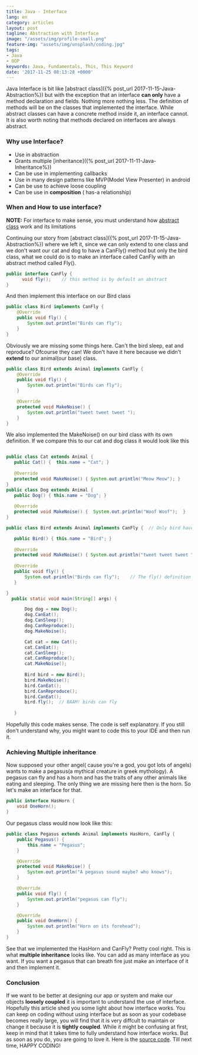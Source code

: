 ```yaml
---
title: Java - Interface
lang: en
category: articles
layout: post
tagline: Abstraction with Interface
image: "/assets/img/profile-small.png"
feature-img: "assets/img/unsplash/coding.jpg"
tags:
- Java
- OOP
keywords: Java, Fundamentals, This, This Keyword
date: '2017-11-25 08:13:28 +0000'
---
```


Java Interface is bit like [abstract class]({% post_url 2017-11-15-Java-Abstraction%}) but with the exception that an interface **can only** have a method declaration and fields. Nothing more nothing less.  The definition of methods will be on the classes that implemented the interface. While abstract classes can have a concrete method inside it, an interface cannot. It is also worth noting that methods declared on interfaces are always abstract. 

<!--break-->

### Why use Interface?
* Use in abstraction
* Grants multiple [inheritance]({% post_url 2017-11-11-Java-Inheritance%})
* Can be use in implementing callbacks
* Use in many design patterns like MVP(Model View Presenter) in android
* Can be use to achieve loose coupling
* Can be use in **composition** ( has-a relationship)

### When and How to use interface?

<p><span class="warning"> <span style="font-weight:bold;">NOTE:</span> For interface to make sense, you must understand how <a href = "{{% post_url 2017-11-12-Java-This-Keyword %}}">abstract class</a> work and its limitations</span></p>

Continuing our story from [abstract class]({% post_url 2017-11-15-Java-Abstraction%}) where we left it, since we can only extend to one class and we don't want our cat and dog to have a CanFly() method but only the bird class, what we could do is to make an interface called
CanFly with an abstract method called Fly().

``` java
public interface CanFly {
      void fly();    // this method is by default an abstract
}
```

And then implement this interface on our Bird class

``` java
public class Bird implements CanFly {
    @Override
    public void fly() {
        System.out.println("Birds can fly");
    }
}
```

Obviously we are missing some things here. Can't the bird sleep, eat and reproduce? Ofcourse they can! We don't have it here because we didn't **extend** to our animal(our base) class.
``` java
public class Bird extends Animal implements CanFly {
    @Override
    public void fly() {
        System.out.println("Birds can fly");
    }

    @Override
    protected void MakeNoise() {
        System.out.println("tweet tweet tweet ");
    }
}
```
 We also implemented the MakeNoise() on our bird class  with its own definition. If we compare this to our cat and dog class it would look like this
 
 ``` java
 
 public class Cat extends Animal {
    public Cat() {  this.name = "Cat"; }
		
    @Override
    protected void MakeNoise() { System.out.println("Meow Meow"); }
}
public class Dog extends Animal {
    public Dog() { this.name = "Dog"; }
		
    @Override
    protected void MakeNoise() {  System.out.println("Woof Woof");  }
}
 
 public class Bird extends Animal implements CanFly {  // Only bird have the CanFly interface implemented

    public Bird() { this.name = "Bird"; }
    
    @Override
    protected void MakeNoise() { System.out.println("tweet tweet tweet "); }
		
    @Override
    public void fly() {
        System.out.println("Birds can fly");    // The fly() definition
    }

}
   public static void main(String[] args) {

        Dog dog = new Dog();
        dog.CanEat();
        dog.CanSleep();
        dog.CanReproduce();
        dog.MakeNoise();

        Cat cat = new Cat();
        cat.CanEat();
        cat.CanSleep();
        cat.CanReproduce();
        cat.MakeNoise();
        
        Bird bird = new Bird();
        bird.MakeNoise();
        bird.CanEat();
        bird.CanReproduce();
        bird.CanEat();
        bird.fly();  // BAAM! birds can fly
      
    }
```

Hopefully this code makes sense. The code is self explanatory. If you still don't understand why, you might want to code this to your IDE and then  run it.

### Achieving Multiple inheritance
Now supposed your other angel( cause you're a god, you got lots of angels) wants to make a pegasus(a mythical creature in greek mythology). A pegasus can fly and  has a horn  and has the traits of any other animals like eating and sleeping. The only thing we are missing here then is the horn. So let's make an interface for that.

``` java
public interface HasHorn {
    void OneHorn();
}
```

Our pegasus class would now look like this:
``` java
public class Pegasus extends Animal implements HasHorn, CanFly {
    public Pegasus() {
        this.name = "Pegasus";
    }

    @Override
    protected void MakeNoise() {
        System.out.println("A pegasus sound maybe? who knows");
    }

    @Override
    public void fly() {
        System.out.println("pegasus can fly");
    }

    @Override
    public void OneHorn() {
        System.out.println("Horn on its forehead");
    }
}
```

See that we implemented the HasHorn and CanFly? Pretty cool right. This is what **multiple inheritance** looks like. You can add as many interface as you want. If you want a pegasus that can breath fire just make an interface of it and then implement it. 


### Conclusion
If we want to be better at designing our app or system  and make our objects **loosely coupled** it is important to understand the use of interface.  Hopefully this article shed you some light about  how interface works. You can keep on coding  without using interface but as soon as your codebase becomes really large, you will find that it is very diffcult to maintain or change it because it is **tightly coupled**. While it might be confusing at first, keep in mind that it takes time to fully understand how interface works. But as soon as you do, you are going to love it.  Here is the [source code](https://github.com/NelzkieCoder/CodeAndWave_Topic_Source/tree/master/Java/Abstraction/src). Till next time, HAPPY CODING!